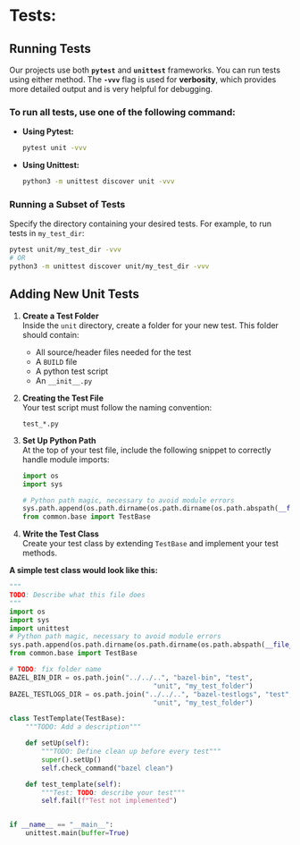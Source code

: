 # Tests:

## Running Tests

Our projects use both **`pytest`** and **`unittest`** frameworks.
You can run tests using either method.
The **`-vvv`** flag is used for **verbosity**, which provides more detailed output and is very helpful for debugging.

### To run all tests, use one of the following command:
* **Using Pytest:**
    ```bash
    pytest unit -vvv
    ```

* **Using Unittest:**
    ```bash
    python3 -m unittest discover unit -vvv
    ```

### Running a Subset of Tests
Specify the directory containing your desired tests. For example, to run tests in `my_test_dir`:

```bash
pytest unit/my_test_dir -vvv
# OR
python3 -m unittest discover unit/my_test_dir -vvv
```

## Adding New Unit Tests

1. **Create a Test Folder**  
   Inside the `unit` directory, create a folder for your new test. This folder should contain:
   - All source/header files needed for the test
   - A `BUILD` file
   - A python test script
   - An `__init__.py`

2. **Creating the Test File**  
   Your test script must follow the naming convention:
   ```text
   test_*.py
   ```

3. **Set Up Python Path**  
   At the top of your test file, include the following snippet to correctly handle module imports:
   ```python
   import os
   import sys

   # Python path magic, necessary to avoid module errors
   sys.path.append(os.path.dirname(os.path.dirname(os.path.abspath(__file__))))
   from common.base import TestBase
   ```

4. **Write the Test Class**  
   Create your test class by extending `TestBase` and implement your test methods.

**A simple test class would look like this:**
```python
"""
TODO: Describe what this file does
"""
import os
import sys
import unittest
# Python path magic, necessary to avoid module errors
sys.path.append(os.path.dirname(os.path.dirname(os.path.abspath(__file__))))
from common.base import TestBase

# TODO: fix folder name
BAZEL_BIN_DIR = os.path.join("../../..", "bazel-bin", "test", 
                                    "unit", "my_test_folder")
BAZEL_TESTLOGS_DIR = os.path.join("../../..", "bazel-testlogs", "test", 
                                    "unit", "my_test_folder")

class TestTemplate(TestBase):
    """TODO: Add a description"""

    def setUp(self):
        """TODO: Define clean up before every test"""
        super().setUp()
        self.check_command("bazel clean")

    def test_template(self):
        """Test: TODO: describe your test"""
        self.fail(f"Test not implemented")


if __name__ == "__main__":
    unittest.main(buffer=True) 
``` 